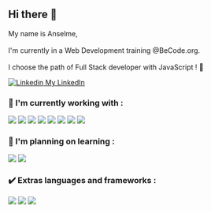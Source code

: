 ## Hi there 👋

My name is Anselme,
<br />
<br />
I'm currently in a Web Development training @BeCode.org.
<br />
<br />
I choose the path of Full Stack developer with JavaScript ! 💪

[![Linkedin](https://i.stack.imgur.com/gVE0j.png) My LinkedIn](https://www.linkedin.com/in/anselme-dor/)

### 🔧  I'm currently working with : 
<p float="left">
<img src="https://img.shields.io/badge/HTML5-E34F26?style=for-the-badge&logo=html5&logoColor=white" />
<img src="https://img.shields.io/badge/CSS3-1572B6?style=for-the-badge&logo=css3&logoColor=white" />
<img src="https://img.shields.io/badge/JavaScript-323330?style=for-the-badge&logo=javascript&logoColor=F7DF1E" />
<img src="https://img.shields.io/badge/React-20232A?style=for-the-badge&logo=react&logoColor=61DAFB" />
<img src="https://img.shields.io/badge/Node.js-339933?style=for-the-badge&logo=nodedotjs&logoColor=white" />
<img src="https://img.shields.io/badge/MongoDB-4EA94B?style=for-the-badge&logo=mongodb&logoColor=white" />
<img src="https://img.shields.io/badge/Express.js-000000?style=for-the-badge&logo=express&logoColor=white" />
<img src="https://img.shields.io/badge/MySQL-00000F?style=for-the-badge&logo=mysql&logoColor=white" />
</p>

###  🌱  I'm planning on learning  : 
<p float="left">
<img src="https://img.shields.io/badge/TypeScript-007ACC?style=for-the-badge&logo=typescript&logoColor=white" />
<img src="https://img.shields.io/badge/Redux-593D88?style=for-the-badge&logo=redux&logoColor=white" />
<p>
  
### ✔️  Extras languages and frameworks : 
<p float="left">
<img src="https://img.shields.io/badge/MySQL-005C84?style=for-the-badge&logo=mysql&logoColor=white" />
<img src="https://img.shields.io/badge/PHP-777BB4?style=for-the-badge&logo=php&logoColor=white" />
<img src="https://img.shields.io/badge/Laravel-FF2D20?style=for-the-badge&logo=laravel&logoColor=white" />
</p>
